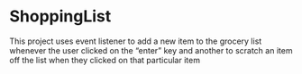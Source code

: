 # ShoppingList

This project uses event listener to add a new item to the grocery list whenever the user clicked on the “enter” key and another to scratch an item off the list when they clicked on that particular item
